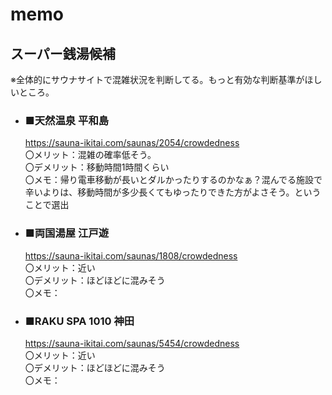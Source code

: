 # memo

## スーパー銭湯候補

※全体的にサウナサイトで混雑状況を判断してる。もっと有効な判断基準がほしいところ。

-  ### ■天然温泉 平和島  
    https://sauna-ikitai.com/saunas/2054/crowdedness  
    〇メリット：混雑の確率低そう。  
    〇デメリット：移動時間1時間くらい  
    〇メモ：帰り電車移動が長いとダルかったりするのかなぁ？混んでる施設で辛いよりは、移動時間が多少長くてもゆったりできた方がよさそう。ということで選出  

-  ### ■両国湯屋 江戸遊  
    https://sauna-ikitai.com/saunas/1808/crowdedness  
    〇メリット：近い  
    〇デメリット：ほどほどに混みそう  
    〇メモ：  


-  ### ■RAKU SPA 1010 神田  
    https://sauna-ikitai.com/saunas/5454/crowdedness  
    〇メリット：近い  
    〇デメリット：ほどほどに混みそう  
    〇メモ：
  
